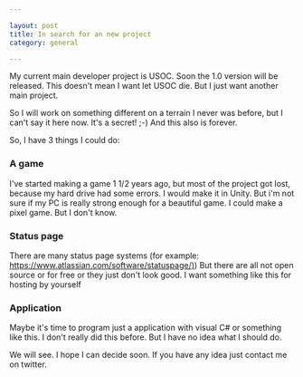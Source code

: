 ```yaml
---

layout: post  
title: In search for an new project  
category: general

---
```


My current main developer project is USOC. Soon the 1.0 version will be released. This doesn't mean I want let USOC die. But I just want another main project.

So I will work on something different on a terrain I never was before, but I can't say it here now. It's a secret! ;-) And this also is forever.

So, I have 3 things I could do:

### A game

I've started making a game 1 1/2 years ago, but most of the project got lost, because my hard drive had some errors. I would make it in Unity. But i'm not sure if my PC is really strong enough for a beautiful game. I could make a pixel game. But I don't know.

### Status page

There are many status page systems (for example: [https://www.atlassian.com/software/statuspage/)](https://www.atlassian.com/software/statuspage/)) But there are all not open source or for free or they just don't look good. I want something like this for hosting by yourself

### Application

Maybe it's time to program just a application with visual C# or something like this. I don't really did this before. But I have no idea what I should do.

We will see. I hope I can decide soon. If you have any idea just contact me on twitter.
